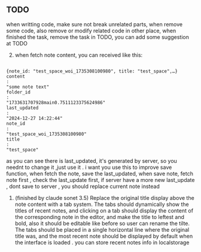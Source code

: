 ## TODO
when writting code, make sure not break unrelated parts, when remove some code, also remove or modify related code in other place, when finished the task, remove the task in TODO, you can add some suggestion at TODO 

2. when fetch note content, you can received like this:
```

{note_id: "test_space_woi_1735308100980", title: "test_space",…}
content
: 
"some note text"
folder_id
: 
"1733631707928main0.7511123375624986"
last_updated
: 
"2024-12-27 14:22:44"
note_id
: 
"test_space_woi_1735308100980"
title
: 
"test_space"

```
as you can see there is last_updated, it's generated by server, so you neednt to change it ,just use it . i want you use this to improve save function, when fetch the note, save the last_updated, when save note, fetch note first , check the last_update first, if server have a more new last_update , dont save to server , you should replace current note instead 

1. (finished by claude sonet 3.5) Replace the original title display above the note content  with a tab system. The tabs should dynamically show the titles of recent notes, and clicking on a tab should display the content of the corresponding note in the editor, and make the title to leftest and bold, also it should be editable like before so user can rename the tilte. The tabs should be placed in a single horizontal line where the original title was, and the most recent note should be displayed by default when the interface is loaded . you can store recent notes info in localstorage